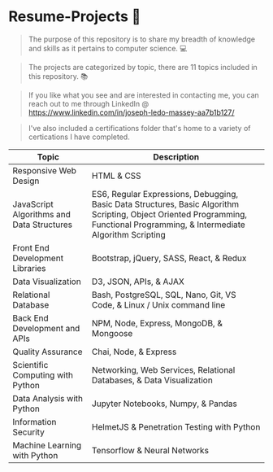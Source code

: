 # Resume-Projects 🙂

> The purpose of this repository is to share my breadth of knowledge and skills as it pertains to computer science.  💻 

> The projects are categorized by topic, there are 11 topics included in this repository. 📚

> If you like what you see and are interested in contacting me, you can reach out to me through LinkedIn @ https://www.linkedin.com/in/joseph-ledo-massey-aa7b1b127/

> I've also included a certifications folder that's home to a variety of certications I have completed.

| Topic | Description |
| ----------- | ----------- |
| Responsive Web Design | HTML & CSS |
| JavaScript Algorithms and Data Structures | ES6, Regular Expressions, Debugging, Basic Data Structures, Basic Algorithm Scripting, Object Oriented Programming, Functional Programming, & Intermediate Algorithm Scripting|
| Front End Development Libraries  | Bootstrap, jQuery, SASS, React, & Redux |
| Data Visualization | D3, JSON, APIs, & AJAX |
| Relational Database | Bash, PostgreSQL, SQL, Nano, Git, VS Code, & Linux / Unix command line |
| Back End Development and APIs | NPM, Node, Express, MongoDB, & Mongoose |
| Quality Assurance  | Chai, Node, & Express |
| Scientific Computing with Python | Networking, Web Services, Relational Databases, & Data Visualization |
| Data Analysis with Python | Jupyter Notebooks, Numpy, & Pandas |
| Information Security | HelmetJS & Penetration Testing with Python |
| Machine Learning with Python | Tensorflow & Neural Networks |
